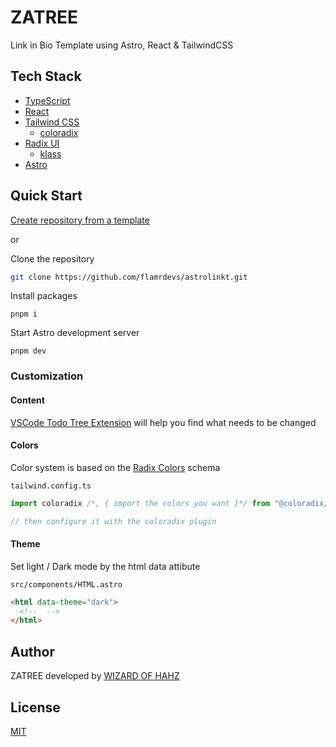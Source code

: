 # ZATREE

Link in Bio Template using Astro, React & TailwindCSS

## Tech Stack

- [TypeScript](https://www.typescriptlang.org)
- [React](https://react.dev)
- [Tailwind CSS](https://tailwindcss.com)
  - [coloradix](https://github.com/coloradix/coloradix)
- [Radix UI](https://radix-ui.com)
  - [klass](https://github.com/flamrdevs/klass)
- [Astro](https://astro.build)

## Quick Start

[Create repository from a template](https://docs.github.com/en/repositories/creating-and-managing-repositories/creating-a-repository-from-a-template)

or

Clone the repository

```bash
git clone https://github.com/flamrdevs/astrolinkt.git
```

Install packages

```
pnpm i
```

Start Astro development server

```
pnpm dev
```

### Customization

#### Content

[VSCode Todo Tree Extension](https://marketplace.visualstudio.com/items?itemName=Gruntfuggly.todo-tree) will help you find what needs to be changed

#### Colors

Color system is based on the [Radix Colors](https://www.radix-ui.com/colors) schema

`tailwind.config.ts`

```typescript
import coloradix /*, { import the colors you want }*/ from "@coloradix/tailwindcss";

// then configure it with the coloradix plugin
```

#### Theme

Set light / Dark mode by the html data attibute

`src/components/HTML.astro`

```html
<html data-theme="dark">
  <!--  -->
</html>
```

## Author

ZATREE developed by [WIZARD OF HAHZ](https://github.com/wizardofhahz)

## License

[MIT](./LICENSE)
